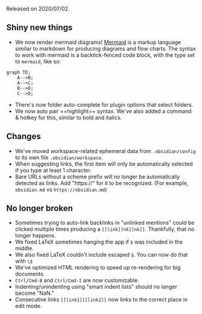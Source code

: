 Released on 2020/07/02.

## Shiny new things

- We now render mermaid diagrams! [Mermaid](https://mermaid-js.github.io/mermaid/#/) is a markup language similar to markdown for producing diagrams and flow charts. The syntax to work with mermaid is a backtick-fenced code block, with the type set to `mermaid`, like so:

```mermaid
graph TD;
    A-->B;
    A-->C;
    B-->D;
    C-->D;
```

- There's now folder auto-complete for plugin options that select folders.
- We now auto pair ==highlight== syntax. We've also added a command & hotkey for this, similar to bold and italics.

## Changes

- We've moved workspace-related ephemeral data from `.obsidian/config` to its own file `.obsidian/workspace`.
- When suggesting links, the first item will only be automatically selected if you type at least 1 character.
- Bare URLs without a scheme prefix will no longer be automatically detected as links. Add "https://" for it to be recognized. (For example, `obsidian.md` vs `https://obsidian.md`)

## No longer broken

- Sometimes trying to auto-link backlinks in "unlinked mentions" could be clicked multiple times producing a `[[link]]nk]]nk]]`. Thankfully, that no longer happens.
- We fixed LaTeX sometimes hanging the app if `$` was included in the middle.
- We also fixed LaTeX couldn't include escaped `$`. You can now do that with `\$`
- We've optimized HTML rendering to speed up re-rendering for big documents.
- `Ctrl/Cmd-B` and `Ctrl/Cmd-I` are now customizable.
- Indenting/unindenting using "smart indent lists" should no longer become "NaN."
- Consecutive links `[[link1]][link2]]` now links to the correct place in edit mode.
